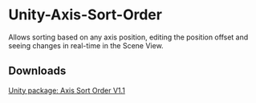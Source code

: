 # Unity-Axis-Sort-Order
Allows sorting based on any axis position, editing the position offset and seeing changes in real-time in the Scene View.

## Downloads
[Unity package: Axis Sort Order V1.1](https://github.com/andreyrk/Unity-Axis-Sort-Order/raw/master/Axis%20Sort%20Order%20V1.1.unitypackage)

